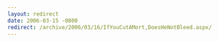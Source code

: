 ```yaml
---
layout: redirect
date: 2006-03-15 -0800
redirect: /archive/2006/03/16/IfYouCutAMort,DoesHeNotBleed.aspx/
---
```

